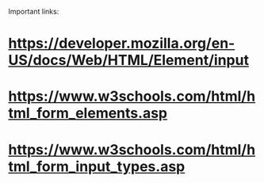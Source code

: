 Important links:
# https://developer.mozilla.org/en-US/docs/Web/HTML/Element/input
# https://www.w3schools.com/html/html_form_elements.asp
# https://www.w3schools.com/html/html_form_input_types.asp